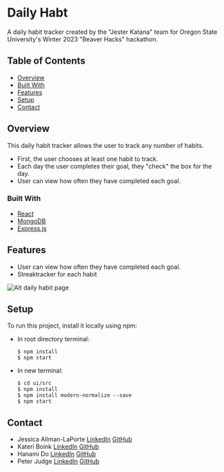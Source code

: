 # Daily Habt

A daily habit tracker created by the "Jester Katana" team for Oregon State University's Winter 2023 "Beaver Hacks" hackathon.

## Table of Contents

- [Overview](#overview)
- [Built With](#built-with)
- [Features](#features)
- [Setup](#setup)
- [Contact](#contact)
<!-- - [Acknowledgements](#acknowledgements) -->

## Overview

<!-- TODO: 

    - Provide general information about your project here.
    - What problem does it (intend to) solve?
    - What is the purpose of your project?
    - Why did you undertake it?
    - Add a screenshot of the live project
    - Link to demo
 -->
 This daily habit tracker allows the user to track any number of habits. 
 - First, the user chooses at least one habit to track. 
 - Each day the user completes their goal, they "check" the box for the day. 
 - User can view how often they have completed each goal. 

### Built With

<!-- TODO: List any MAJOR libraries/frameworks (e.g. React, Tailwind) with links to their homepages. -->
- [React](https://reactjs.org/)
- [MongoDB](https://www.mongodb.com/)
- [Express.js](https://expressjs.com/)

## Features

<!-- TODO: List what specific 'user problems' that this application solves. -->
 - User can view how often they have completed each goal. 
 - Streaktracker for each habit

![Alt daily habit page](https://imgur.com/3Uo3rBv)
 
## Setup

To run this project, install it locally using npm:
- In root directory terminal:
    ```
    $ npm install
    $ npm start
    ```
- In new terminal:
    ```
    $ cd ui/src
    $ npm install
    $ npm install modern-normalize --save
    $ npm start
    ```

## Contact

<!-- TODO: Include icons and links to your RELEVANT, PROFESSIONAL 'DEV-ORIENTED' social media. -->
- Jessica Allman-LaPorte [LinkedIn](https://www.linkedin.com/in/jessa-l/) [GitHub](https://github.com/JessA-L)
- Kateri Boink [LinkedIn](https://www.linkedin.com/in/kateribb/) [GitHub](https://https://github.com/katerib)
- Hanami Do [LinkedIn](https://www.linkedin.com/in/hanami-do-a25678184/) [GitHub](https://github.com/hanamilktea) 
- Peter Judge [LinkedIn](https://www.linkedin.com/in/peterjudge1/) [GitHub](https://github.com/pjudge65)


<!-- ## Acknowledgements -->

<!-- TODO: List any blog posts, tutorials or plugins that you may have used to complete the project. Only list those that had a significant impact. Obviously, we all 'Google' stuff while working on our things, but maybe something in particular stood out as a 'major contributor' to your skill set for this project. -->
